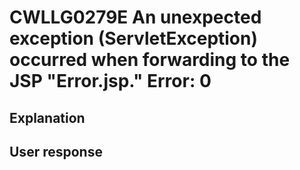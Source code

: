 # CWLLG0279E An unexpected exception (ServletException) occurred when forwarding to the JSP "Error.jsp."  Error: 0

## Explanation

## User response